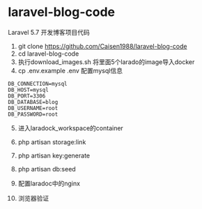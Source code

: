 # laravel-blog-code
Laravel 5.7 开发博客项目代码

1. git clone https://github.com/Caisen1988/laravel-blog-code
2. cd laravel-blog-code
3. 执行download_images.sh 将里面5个larado的image导入docker
4. cp .env.example .env 配置mysql信息
```
DB_CONNECTION=mysql
DB_HOST=mysql
DB_PORT=3306
DB_DATABASE=blog
DB_USERNAME=root
DB_PASSWORD=root
```

5. 进入laradock_workspace的container
6. php artisan storage:link  
7. php artisan key:generate 
8. php artisan db:seed

9. 配置laradoc中的nginx
10. 浏览器验证
